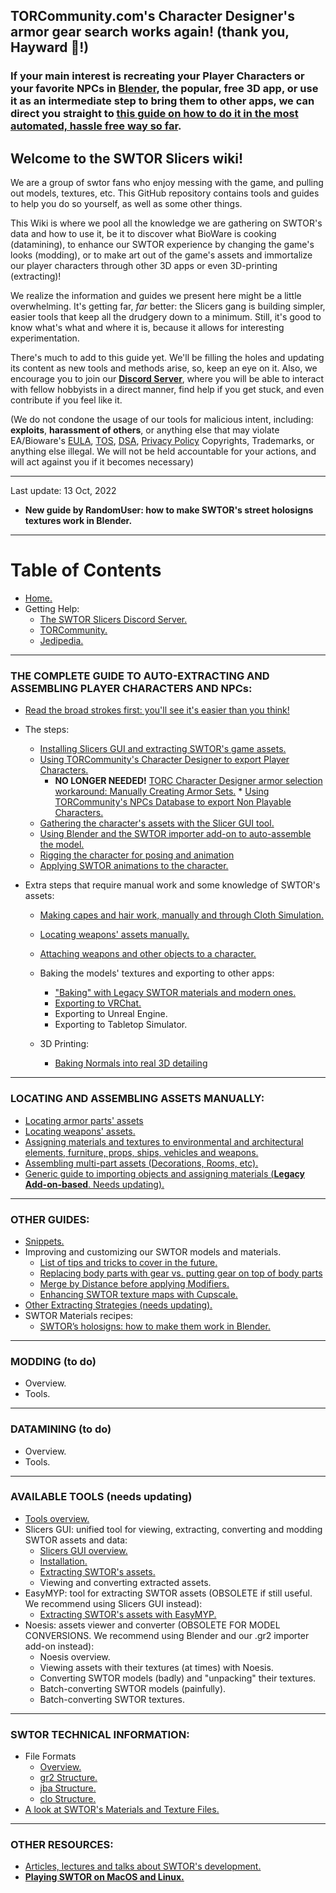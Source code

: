 ## TORCommunity.com's Character Designer's armor gear search works again! (thank you, Hayward 🙂!)

### If your main interest is recreating your Player Characters or your favorite NPCs in [Blender](https://blender.org/), the popular, free 3D app, or use it as an intermediate step to bring them to other apps, we can direct you straight to [this guide on how to do it in the most automated, hassle free way so far](https://github.com/SWTOR-Slicers/WikiPedia/wiki/locating-swtor-characters-assets-automatically).

## Welcome to the SWTOR Slicers wiki!

We are a group of swtor fans who enjoy messing with the game, and pulling out models, textures, etc. This GitHub repository contains tools and guides to help you do so yourself, as well as some other things.

This Wiki is where we pool all the knowledge we are gathering on SWTOR's data and how to use it, be it to discover what BioWare is cooking (datamining), to enhance our SWTOR experience by changing the game's looks (modding), or to make art out of the game's assets and immortalize our player characters through other 3D apps or even 3D-printing (extracting)!

We realize the information and guides we present here might be a little overwhelming. It's getting far, _far_ better: the Slicers gang is building simpler, easier tools that keep all the drudgery down to a minimum. Still, it's good to know what's what and where it is, because it allows for interesting experimentation.

There's much to add to this guide yet. We'll be filling the holes and updating its content as new tools and methods arise, so, keep an eye on it. Also, we encourage you to join our [**Discord Server**](https://discord.gg/XfHFjSN), where you will be able to interact with fellow hobbyists in a direct manner, find help if you get stuck, and even contribute if you feel like it.

(We do not condone the usage of our tools for malicious intent, including: **exploits**, **harassment of others**, or anything else that may violate EA/Bioware's [EULA](https://www.swtor.com/legalnotices/euala), [TOS](http://www.swtor.com/legalnotices/termsofservice), [DSA](https://www.swtor.com/legalnotices/digitalservicesagreement), [Privacy Policy](https://www.swtor.com/legalnotices/privacypolicy) Copyrights, Trademarks, or anything else illegal. We will not be held accountable for your actions, and will act against you if it becomes necessary)


***

Last update: 13 Oct, 2022
*  **New guide by RandomUser: how to make SWTOR's street holosigns textures work in Blender.**

***

# Table of Contents
* [Home.](https://github.com/SWTOR-Slicers/WikiPedia/wiki)
* Getting Help:
  * [The SWTOR Slicers Discord Server.](https://discord.gg/XfHFjSN)
  * [TORCommunity.](https://github.com/SWTOR-Slicers/WikiPedia/wiki/TORCommunity)
  * [Jedipedia.](https://github.com/SWTOR-Slicers/WikiPedia/wiki/JediPedia)

***

### THE COMPLETE GUIDE TO AUTO-EXTRACTING AND ASSEMBLING PLAYER CHARACTERS AND NPCs:
  * [Read the broad strokes first: you'll see it's easier than you think!](https://github.com/SWTOR-Slicers/WikiPedia/wiki/locating-swtor-characters-assets-automatically)
  * The steps:
    * [Installing Slicers GUI and extracting SWTOR's game assets.](https://github.com/SWTOR-Slicers/WikiPedia/wiki/Installing-Slicers-GUI-and-extracting-SWTOR's-game-assets)
    * [Using TORCommunity's Character Designer to export Player Characters.](https://github.com/SWTOR-Slicers/WikiPedia/wiki/Using-TORCommunity's-Character-Designer)
      * **NO LONGER NEEDED!** [TORC Character Designer armor selection workaround: Manually Creating Armor Sets.](https://github.com/SWTOR-Slicers/WikiPedia/wiki/TORC-Character-Designer:-Manually-Creating-Armor-Sets)    * [Using TORCommunity's NPCs Database to export Non Playable Characters.](https://github.com/SWTOR-Slicers/WikiPedia/wiki/Using-TORCommunity's-NPCs-Database)
    * [Gathering the character's assets with the Slicer GUI tool.](https://github.com/SWTOR-Slicers/WikiPedia/wiki/Gathering-the-character's-assets-with-the-Slicer-GUI-tool)
    * [Using Blender and the SWTOR importer add-on to auto-assemble the model.](https://github.com/SWTOR-Slicers/WikiPedia/wiki/Using-Blender-and-the-SWTOR-importer-add-on-to-auto-assemble-the-model)
    * [Rigging the character for posing and animation](https://github.com/SWTOR-Slicers/WikiPedia/wiki/Binding-a-character-to-a-posing-skeleton)
    * [Applying SWTOR animations to the character.](https://github.com/SWTOR-Slicers/WikiPedia/wiki/Applying-SWTOR-animations-to-a-skeleton)  

* Extra steps that require manual work and some knowledge of SWTOR's assets:
    * [Making capes and hair work, manually and through Cloth Simulation.](https://github.com/SWTOR-Slicers/WikiPedia/wiki/Making-capes-and-hair-work,-manually-and-through-Cloth-Simulation)
    * [Locating weapons' assets manually.](https://github.com/SWTOR-Slicers/WikiPedia/wiki/Locating-weapons'-assets)
    * [Attaching weapons and other objects to a character.](https://github.com/SWTOR-Slicers/WikiPedia/wiki/Attaching-weapons-and-other-objects-to-a-character)

  * Baking the models' textures and exporting to other apps:
    * ["Baking" with Legacy SWTOR materials and modern ones.](https://github.com/SWTOR-Slicers/WikiPedia/wiki/Baking-the-models-to-export-them-to-other-apps)
    * [Exporting to VRChat.](https://github.com/SWTOR-Slicers/WikiPedia/wiki/Exporting-SWTOR-models-to-VRChat)
    * Exporting to Unreal Engine.
    * Exporting to Tabletop Simulator.
  * 3D Printing:
    * [Baking Normals into real 3D detailing](https://github.com/SWTOR-Slicers/WikiPedia/wiki/Baking-Normals)

***

### LOCATING AND ASSEMBLING ASSETS MANUALLY:

* [Locating armor parts' assets](https://github.com/SWTOR-Slicers/WikiPedia/wiki/Locating-Armor-Parts'-Assets)
* [Locating weapons' assets.](https://github.com/SWTOR-Slicers/WikiPedia/wiki/Locating-weapons'-assets)
* [Assigning materials and textures to environmental and architectural elements, furniture, props, ships, vehicles and weapons.](https://github.com/SWTOR-Slicers/WikiPedia/wiki/Assigning-materials-and-textures-to-environmental-and-architectural-elements,-furniture,-props,-ships,-vehicles-and-weapons)
* [Assembling multi-part assets (Decorations, Rooms, etc).](https://github.com/SWTOR-Slicers/WikiPedia/wiki/Assembling-Multi-Part-Assets-(Decorations,-Rooms,-etc))
* [Generic guide to importing objects and assigning materials (**Legacy Add-on-based**. Needs updating).](https://github.com/SWTOR-Slicers/WikiPedia/wiki/Importing-Objects-and-Assigning-Materials-in-Blender)

***

### OTHER GUIDES:

  * [Snippets.](https://github.com/SWTOR-Slicers/WikiPedia/wiki/Snippets)
  * Improving and customizing our SWTOR models and materials.
    * [List of tips and tricks to cover in the future.](https://github.com/SWTOR-Slicers/WikiPedia/wiki/Blender-and-SWTOR-Tips-and-Tricks)
    * [Replacing body parts with gear vs. putting gear on top of body parts](https://github.com/SWTOR-Slicers/WikiPedia/wiki/Replacing-body-parts-with-gear-vs.-putting-gear-on-top-of-body-parts)
    * [Merge by Distance before applying Modifiers.](https://github.com/SWTOR-Slicers/WikiPedia/wiki/Merge-by-Distance-before-applying-Modifiers)
    * [Enhancing SWTOR texture maps with Cupscale.](https://github.com/SWTOR-Slicers/WikiPedia/wiki/Enhancing-SWTOR-texture-maps-with-Cupscale)
  * [Other Extracting Strategies (needs updating).](https://github.com/SWTOR-Slicers/WikiPedia/wiki/Extracting-strategies)
  * SWTOR Materials recipes:
    * [SWTOR’s holosigns: how to make them work in Blender.](https://github.com/SWTOR-Slicers/WikiPedia/wiki/SWTOR's-holographic-signs:-how-to-make-them-work)
***

### MODDING (to do)
* Overview.
* Tools.

***

### DATAMINING (to do)
* Overview.
* Tools.

***

### AVAILABLE TOOLS (needs updating)

* [Tools overview.](https://github.com/SWTOR-Slicers/WikiPedia/wiki/Tools-overview)
* Slicers GUI: unified tool for viewing, extracting, converting and modding SWTOR assets and data:
  * [Slicers GUI overview.](https://github.com/SWTOR-Slicers/WikiPedia/wiki/Slicers-GUI-overview)
  * [Installation.](https://github.com/SWTOR-Slicers/WikiPedia/wiki/Slicers-GUI-Installation)
  * [Extracting SWTOR's assets.](https://github.com/SWTOR-Slicers/WikiPedia/wiki/Extracting-SWTOR's-assets-with-the-Slicers-GUI)
  * Viewing and converting extracted assets.
* EasyMYP: tool for extracting SWTOR assets (OBSOLETE if still useful. We recommend using Slicers GUI instead):
  * [Extracting SWTOR's assets with EasyMYP.](https://github.com/SWTOR-Slicers/WikiPedia/wiki/Extracting-SWTOR's-assets-with-EasyMYP)
* Noesis: assets viewer and converter (OBSOLETE FOR MODEL CONVERSIONS. We recommend using Blender and our .gr2 importer add-on instead):
  * Noesis overview.
  * Viewing assets with their textures (at times) with Noesis.
  * Converting SWTOR models (badly) and "unpacking" their textures.
  * Batch-converting SWTOR models (painfully).
  * Batch-converting SWTOR textures. 

***

### SWTOR TECHNICAL INFORMATION:
* File Formats
  * [Overview.](https://github.com/SWTOR-Slicers/WikiPedia/wiki/File-Formats)
  * [gr2 Structure.](https://github.com/SWTOR-Slicers/WikiPedia/wiki/GR2-File-Structure)
  * [jba Structure.](https://github.com/SWTOR-Slicers/WikiPedia/wiki/JBA-File-Structure)
  * [clo Structure.](https://github.com/SWTOR-Slicers/WikiPedia/wiki/CLO-File-Structure)
* [A look at SWTOR's Materials and Texture Files.](https://github.com/SWTOR-Slicers/WikiPedia/wiki/swtor-materials-and-texture-files)

***

### OTHER RESOURCES:
* [Articles, lectures and talks about SWTOR's development.](https://github.com/SWTOR-Slicers/WikiPedia/wiki/Articles,-lectures-and-talks)
* [**Playing SWTOR on MacOS and Linux.**](https://github.com/SWTOR-Slicers/WikiPedia/wiki/playing-swtor-on-other-operating-systems)
